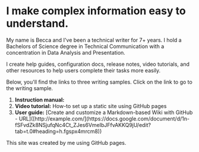 # I make complex information easy to understand.

<p>My name is Becca and I've been a technical writer for 7+ years. I hold a Bachelors of Science degree in Technical Communication with a concentration in Data Analysis and Presentation.  
  
I create help guides, configuration docs, release notes, video tutorials, and other resources to help users complete their tasks more easily. 

<p>Below, you'll find the links to three writing samples. Click on the link to go to the writing sample. 
<ol>
  <li>  <b>Instruction manual:</b> </li>
  <li> <b>Video tutorial:</b> How-to set up a static site using GitHub pages </li>
  <li> <b>User guide:</b> [Create and customize a Markdown-based Wiki with GitHub - URL]([http://example.com/](https://docs.google.com/document/d/1n-fSFvdZk8NSjufqNc4Ct_ZJes6VmeIbJFfvAKKQ9jU/edit?tab=t.0#heading=h.fgspx4mrcm8))
</li>
</ol>
  
</p>

<p>This site was created by me using GitHub pages.</p>
